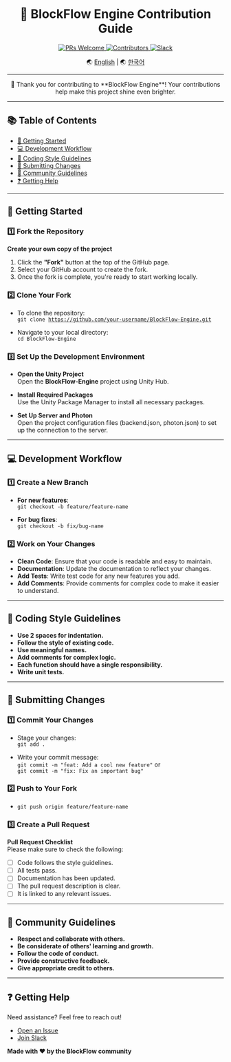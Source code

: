 <div align="center">
  <!-- Banner -->
  <h1>🔧 BlockFlow Engine Contribution Guide</h1>
  <p>
    <a href="http://makeapullrequest.com">
      <img src="https://img.shields.io/badge/PRs-welcome-brightgreen.svg?style=flat-square" alt="PRs Welcome"/>
    </a>
    <a href="https://github.com/BlockFlow/Engine/graphs/contributors">
      <img src="https://img.shields.io/github/contributors/BlockFlow/Engine.svg?style=flat-square" alt="Contributors"/>
    </a>
    <a href="https://join.slack.com/t/pulsewavestudios/shared_invite/zt-2v3951tau-yC3V494lZKfkN8x0MxZuvg">
      <img src="https://img.shields.io/badge/Join-Slack-blue.svg?style=flat-square&logo=slack" alt="Slack"/>
    </a>
  </p>
  <p>🌏 <a href="./CONTRIBUTING.en.md">English</a> | 🌏 <a href="#-getting-started">한국어</a></p>
</div>

<hr>

<p align="center">
  🎉 Thank you for contributing to **BlockFlow Engine**! Your contributions help make this project shine even brighter.
</p>

<hr>

## 📚 Table of Contents
<ul>
  <li><a href="#-getting-started">🚀 Getting Started</a></li>
  <li><a href="#-development-workflow">💻 Development Workflow</a></li>
  <li><a href="#-coding-style-guidelines">📝 Coding Style Guidelines</a></li>
  <li><a href="#-submitting-changes">📮 Submitting Changes</a></li>
  <li><a href="#-community-guidelines">🤝 Community Guidelines</a></li>
  <li><a href="#-getting-help">❓ Getting Help</a></li>
</ul>

<hr>

## 🚀 Getting Started

### 1️⃣ Fork the Repository
**Create your own copy of the project**

1. Click the **"Fork"** button at the top of the GitHub page.
2. Select your GitHub account to create the fork.
3. Once the fork is complete, you're ready to start working locally.

### 2️⃣ Clone Your Fork

- To clone the repository:  
  <code>git clone https://github.com/your-username/BlockFlow-Engine.git</code>
  
- Navigate to your local directory:  
  <code>cd BlockFlow-Engine</code>

### 3️⃣ Set Up the Development Environment

- **Open the Unity Project**  
  Open the **BlockFlow-Engine** project using Unity Hub.
  
- **Install Required Packages**  
  Use the Unity Package Manager to install all necessary packages.
  
- **Set Up Server and Photon**  
  Open the project configuration files (backend.json, photon.json) to set up the connection to the server.

<hr>

## 💻 Development Workflow

### 1️⃣ Create a New Branch
- **For new features**:  
  <code>git checkout -b feature/feature-name</code>
  
- **For bug fixes**:  
  <code>git checkout -b fix/bug-name</code>

### 2️⃣ Work on Your Changes
- **Clean Code**: Ensure that your code is readable and easy to maintain.
- **Documentation**: Update the documentation to reflect your changes.
- **Add Tests**: Write test code for any new features you add.
- **Add Comments**: Provide comments for complex code to make it easier to understand.

<hr>

## 📝 Coding Style Guidelines

- **Use 2 spaces for indentation.**
- **Follow the style of existing code.**
- **Use meaningful names.**
- **Add comments for complex logic.**
- **Each function should have a single responsibility.**
- **Write unit tests.**

<hr>

## 📮 Submitting Changes

### 1️⃣ Commit Your Changes
- Stage your changes:  
  <code>git add .</code>
  
- Write your commit message:  
  <code>git commit -m "feat: Add a cool new feature"</code> or  
  <code>git commit -m "fix: Fix an important bug"</code>

### 2️⃣ Push to Your Fork
- <code>git push origin feature/feature-name</code>

### 3️⃣ Create a Pull Request

**Pull Request Checklist**  
Please make sure to check the following:

- [ ] Code follows the style guidelines.
- [ ] All tests pass.
- [ ] Documentation has been updated.
- [ ] The pull request description is clear.
- [ ] It is linked to any relevant issues.

<hr>

## 🤝 Community Guidelines

- **Respect and collaborate with others.**
- **Be considerate of others' learning and growth.**
- **Follow the code of conduct.**
- **Provide constructive feedback.**
- **Give appropriate credit to others.**

<hr>

## ❓ Getting Help

Need assistance? Feel free to reach out!

- [Open an Issue](https://github.com/BlockFlow/Engine/issues/new)
- [Join Slack](https://join.slack.com/t/pulsewavestudios/shared_invite/zt-2v3951tau-yC3V494lZKfkN8x0MxZuvg)

**Made with ❤️ by the BlockFlow community**
